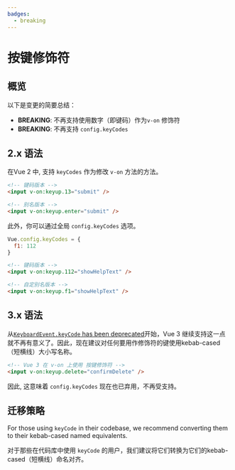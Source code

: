 ```yaml
---
badges:
  - breaking
---
```


# 按键修饰符 <MigrationBadges :badges="$frontmatter.badges" />

## 概览

以下是变更的简要总结：

- **BREAKING**: 不再支持使用数字（即键码）作为`v-on` 修饰符
- **BREAKING**: 不再支持 `config.keyCodes`

## 2.x 语法

在Vue 2 中, 支持 `keyCodes` 作为修改 `v-on` 方法的方法。

```html
<!-- 键码版本 -->
<input v-on:keyup.13="submit" />

<!-- 别名版本 -->
<input v-on:keyup.enter="submit" />
```

此外，你可以通过全局 `config.keyCodes` 选项。

```js
Vue.config.keyCodes = {
  f1: 112
}
```

```html
<!-- 键码版本 -->
<input v-on:keyup.112="showHelpText" />

<!-- 自定别名版本 -->
<input v-on:keyup.f1="showHelpText" />
```

## 3.x 语法

从[`KeyboardEvent.keyCode` has been deprecated](https://developer.mozilla.org/en-US/docs/Web/API/KeyboardEvent/keyCode)开始，Vue 3 继续支持这一点就不再有意义了。因此，现在建议对任何要用作修饰符的键使用kebab-cased（短横线）大小写名称。


```html
<!-- Vue 3 在 v-on 上使用 按键修饰符 -->
<input v-on:keyup.delete="confirmDelete" />
```

因此, 这意味着 `config.keyCodes` 现在也已弃用，不再受支持。

## 迁移策略

For those using `keyCode` in their codebase, we recommend converting them to their kebab-cased named equivalents.

对于那些在代码库中使用 `keyCode` 的用户，我们建议将它们转换为它们的kebab-cased（短横线）命名对齐。